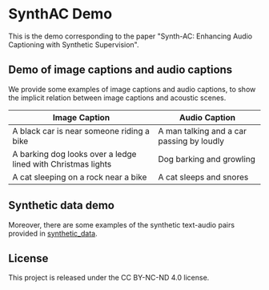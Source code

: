 # SynthAC Demo

This is the demo corresponding to the paper "Synth-AC: Enhancing Audio Captioning with Synthetic Supervision".

## Demo of image captions and audio captions

We provide some examples of image captions and audio captions, to show the implicit relation between image captions and acoustic scenes.

| Image Caption                                                | Audio Caption                             |
| ------------------------------------------------------------ | ----------------------------------------- |
| A black car is near someone riding a bike                    | A man talking and a car passing by loudly |
| A barking dog looks over a ledge lined with Christmas lights | Dog barking and growling                  |
| A cat sleeping on a rock near a bike                         | A cat sleeps and snores                   |


## Synthetic data demo

Moreover, there are some examples of the synthetic text-audio pairs provided in [synthetic_data](./synthetic_data/).  

## License

This project is released under the CC BY-NC-ND 4.0 license.
